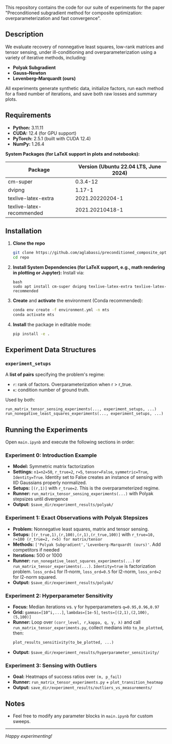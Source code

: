 This repository contains the code for our suite of experiments for the paper "Preconditioned subgradient method for composite optimization:
overparameterization and fast convergence".

## Description

We evaluate recovery of nonnegative least squares, low-rank matrices and tensor sensing, under ill-conditioning and overparameterization
 using a variety of iterative methods, including:

- **Polyak Subgradient**
- **Gauss–Newton**
- **Levenberg–Marquardt (ours)**

All experiments generate synthetic data, initialize factors, run each method for a fixed number of iterations, and save both raw losses and summary plots.

## Requirements

- **Python:** 3.11.11
- **CUDA:** 12.4 (for GPU support)
- **PyTorch:** 2.5.1 (built with CUDA 12.4)
- **NumPy:** 1.26.4

**System Packages (for LaTeX support in plots and notebooks):**

| Package                   | Version (Ubuntu 22.04 LTS, June 2024) |
|---------------------------|----------------------------------------|
| cm-super                  | 0.3.4-12                               |
| dvipng                    | 1.17-1                                 |
| texlive-latex-extra       | 2021.20220204-1                        |
| texlive-latex-recommended | 2021.20210418-1                        |

## Installation

1. **Clone the repo**
   ```bash
   git clone https://github.com/aglabassi/preconditioned_composite_opti repo
   cd repo
   ```
2. **Install System Dependencies (for LaTeX support, e.g., math rendering in plotting or Jupyter):**
   Install via:
   ```
   bash
   sudo apt install cm-super dvipng texlive-latex-extra texlive-latex-recommended
   ```
3. **Create** and **activate** the environment (Conda recommended):
   ```bash
   conda env create -f environment.yml -n mts
   conda activate mts
   ```
4. **Install** the package in editable mode:
   ```bash
   pip install -e .


## Experiment Data Structures

### `experiment_setups`

A **list of pairs** specifying the problem's regime:

- `r`: rank of factors. Overparameterization when r > r_true.
- `κ`: condition number of ground truth.

Used by both:

```python
run_matrix_tensor_sensing_experiments(..., experiment_setups, ...)
run_nonegative_least_squares_experiments(..., experiment_setups, ...)
```


## Running the Experiments

Open `main.ipynb` and execute the following sections in order:

### Experiment 0: Introduction Example

- **Model:** Symmetric matrix factorization
- **Settings:** `n1=n2=50`, `r_true=2`, `r=5`, `tensor=False`, `symmetric=True`, `Identity=True`. Identity set to False creates an instance of sensing with IID Gaussians properly normalized.
- **Setups:** `[(r,1)]` with `r_true=2`. This is the overparameterized regime.
- **Runner:** `run_matrix_tensor_sensing_experiments(...)` with Polyak stepsizes until divergence
- **Output:** `$save_dir/experiment_results/polyak/`

### Experiment 1: Exact Observations with Polyak Stepsizes

- **Problem:** Nonnegative least squares, matrix and tensor sensing.
- **Setups:** `[(r_true,1),(r,100),(r,1),(r_true,100)]` with `r_true=10, r=100 (r_true=2, r=5) for matrix/tensor` 
- **Methods:** `['Polyak Subgradient','Levenberg-Marquardt (ours)'`. Add competitors if needed
- **Iterations:** 500 or 1000
- **Runner:** `run_nonegative_least_squares_experiments(...)` or `run_matrix_tensor_experiments(...)`. `Identity=true` is factorization problem. 
`loss_ord=1` for l1-norm, `loss_ord=0.5` for l2-norm, `loss_ord=2` for l2-norm squared.
- **Output:** `$save_dir/experiment_results/polyak/`



### Experiment 2: Hyperparameter Sensitivity

- **Focus:** Median iterations vs. γ for hyperparameters `q=0.95,0.96,0.97`
- **Grid:** `gammas=[10^i,...]`, `lambdas=[1e-5]`, `tests=[(2,1),(2,100),(5,100)]`
- **Runner:** Loop over `(corr_level, r,kappa, q, γ, λ)` and call `run_matrix_tensor_experiments.py`, collect medians into `to_be_plotted`, then:
  ```python
  plot_results_sensitivity(to_be_plotted, ...)
  ```
- **Output:** `$save_dir/experiment_results/hyperparameter_sensitivity/`

### Experiment 3: Sensing with Outliers

- **Goal:** Heatmaps of success ratios over `(m, p_fail)`
- **Runner:** `run_matrix_tensor_experiments.py` + `plot_transition_heatmap`
- **Output:** `save_dir/experiment_results/outliers_vs_measurements/`

## Notes

- Feel free to modify any parameter blocks in `main.ipynb` for custom sweeps.

---

*Happy experimenting!*

